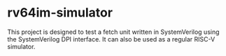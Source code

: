 # rv64im-simulator
This project is designed to test a fetch unit written in SystemVerilog using the SystemVerilog DPI interface. It can also be used as a regular RISC-V simulator.
